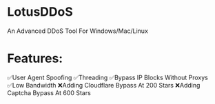 # LotusDDoS
An Advanced DDoS Tool For Windows/Mac/Linux  
# Features: 
✅User Agent Spoofing 
✅Threading 
✅Bypass IP Blocks Without Proxys 
✅Low Bandwidth
❌Adding Cloudflare Bypass At 200 Stars
❌Adding Captcha Bypass At 600 Stars
